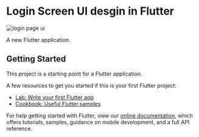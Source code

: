 # Login Screen UI desgin in Flutter


![login page ui](https://user-images.githubusercontent.com/63576922/133781869-a3f340b6-6024-4b48-bbe4-b7bdab869df1.jpeg)



A new Flutter application.

## Getting Started

This project is a starting point for a Flutter application.

A few resources to get you started if this is your first Flutter project:

- [Lab: Write your first Flutter app](https://flutter.dev/docs/get-started/codelab)
- [Cookbook: Useful Flutter samples](https://flutter.dev/docs/cookbook)

For help getting started with Flutter, view our
[online documentation](https://flutter.dev/docs), which offers tutorials,
samples, guidance on mobile development, and a full API reference.
